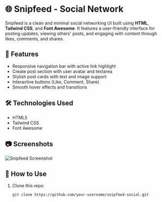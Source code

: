 # 🌐 Snipfeed - Social Network

Snipfeed is a clean and minimal social networking UI built using **HTML**, **Tailwind CSS**, and **Font Awesome**. It features a user-friendly interface for posting updates, viewing others' posts, and engaging with content through likes, comments, and shares.

## 🚀 Features

- Responsive navigation bar with active link highlight
- Create post section with user avatar and textarea
- Stylish post cards with text and image support
- Interactive buttons (Like, Comment, Share)
- Smooth hover effects and transitions

## 🛠️ Technologies Used

- HTML5
- Tailwind CSS
- Font Awesome

## 📷 Screenshots

![Snipfeed Screenshot](https://i.ibb.co/Fksgpc59/find-the-best-great-barrier-reef-tours-scaled.jpg)

## 📁 How to Use

1. Clone this repo:
   ```bash
   git clone https://github.com/your-username/snipfeed-social.git

